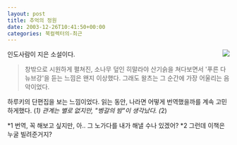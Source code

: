 ```yaml
---
layout: post
title: 추억의 정원
date: 2003-12-26T10:41:50+00:00
categories: 북컬렉터의-최근
---
```

<a href="http://www.bandibook.com/search/subject_view.php?code=2334259" target="bb"><img src="http://www.bandibook.com/largeimage/2334259.jpg" align="right" border="0" /></a>인도사람이 지은 소설이다.

<blockquote>창밖으로 시원하게 펼쳐진, 소나무 덮인 히말라야 산기슭을 쳐다보면서 '푸른 다뉴브강'을 듣는 느낌은 왠지 이상했다. 그래도 왈츠는 그 순간에 가장 어울리는 음악이었다.</blockquote>

하루키의 단편집을 보는 느낌이었다.
읽는 동안, 나라면 어떻게 번역했을까를 계속 고민하게했다. (<em>1)
관계는 별로 없지만, "벵갈의 밤"이 생각났다. (</em>2)

*1 번역, 꼭 해보고 싶지만, 아.. 그 노가다를 내가 해낼 수나 있겠어?
*2 그런데 이책은 누굴 빌려준거지?
